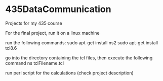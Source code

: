 # 435DataCommunication
Projects for my 435 course

For the final project, run it on a linux machine

run the following commands:
sudo apt-get install ns2
sudo apt-get install tcl8.6


go into the directory containing the tcl files, then execute the following command
ns tclFilename.tcl

run perl script for the calculations (check project description)


